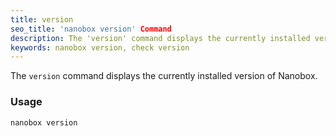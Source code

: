 ```yaml
---
title: version
seo_title: 'nanobox version' Command
description: The 'version' command displays the currently installed version of Nanobox.
keywords: nanobox version, check version
---
```


The `version` command displays the currently installed version of Nanobox.

### Usage
```shell
nanobox version
```
